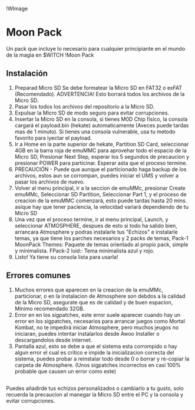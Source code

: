 !WImage
# Moon Pack
Un pack que incluye lo necesario para cualquier principiante en el mundo de la magia en $WITCH
!Moon Pack

## Instalación
1. Preparad Micro SD
Se debe formatear la Micro SD en FAT32 o exFAT (Recomendado). ADVERTENCIA! Esto borrará todos los archivos de la Micro SD.
2. Pasar los todos los archivos del repositorio a la Micro SD.
3. Expulsar la Micro SD de modo seguro para evitar corrupciones.
4. Insertar la Micro SD en la consola, si tienes M0D Chip físico, la consola cargará el payload.bin (hekate) automaticamente (Aveces puede tardas mas de 1 minuto). Si tienes una consola vulnerable, usa tu metodo favorito para iyectar el payload.
5. Ir a Home en la parte superior de hekate, Partition SD Card, seleccionar 4GB en la barra roja de emuMMC para aprovehar todo el espacio de la Micro SD, Presionar Next Step, esperar los 5 segundos de precaucion y presionar POWER para particinar. Esperar asta que el proceso termine.
6. PRECAUCIÓN - Puede que aunque el particionado haga backup de los archivos, estos aun se corrompan, puedes iniciar el UMS y volver a pasar los archivos de nuevo.
7. Volver al menu principal, ir a la seccion de emuMMc, presionar Create emuMMc, Seleccionar SD Partition, Seleccionar Part 1, y el proceso de creacion de la emuMMC comenzará, esto puede tardas hasta 20 mins. asique hay que tener paciencia, la velocidad variará dependiendo de tu Micro SD
8. Una vez que el proceso termine, ir al menu principal, Launch, y seleccionar ATMOSPHERE, despues de esto si todo ha salido bien, arrancara Atmosphere y podras instalarle tus "Echizos" e instalarle temas, ya que tiene los parches necesarios y 2 packs de temas, Pack-1 MoonPack Themes: Paquete de temas orientado al propio pack, simple y minimalista. FPack-2 luid:: Tema minimalista azul y rojo.
9. Listo! Ya tiene su consola lista para usarla!
## Errores comunes
1. Muchos errores que aparecen en la creacion de la emuMMc, particionar, o en la instalacion de Atmosphere son debdos a la calidad de la Micro SD, asegurate que es de calidad y de buen espacion, Mínimo recomendado 32GB.
2. Error en en los sigpatches, este error suele aparecer cuando hay un error en los sigpatches, necesarios para arrancar juegos como Mortal Kombat, no te impedirá iniciar Atmosphere, pero muchos jeugos no iniciaran, puedes intentar instalarlos desde Awoo Installer o descargandolos desde internet.
3. Pantalla azul, esto se debe a que el sistema esta corrompido o hay algun error el cual es critico e impide la inicializacion correcta del sistema, puedes probar a reinstalar todo desde 0 o borrar y re-copiar la carpeta de Atmosphere. (Unos sigpatches incorrectos en casi 100% probable que causen un error como este)

##
Puedes añadirde tus echizos personalizados o cambiarlo a tu gusto, solo recuerda la precaucion al manegar la Micro SD entre el PC y la consola y evitar corrupciones. 
